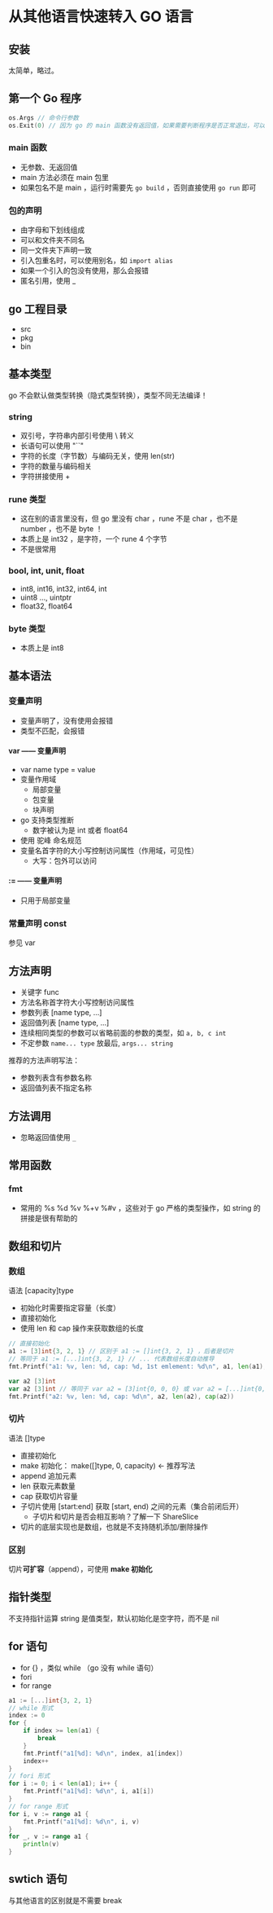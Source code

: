 # 从其他语言快速转入 GO 语言

## 安装

太简单，略过。

## 第一个 Go 程序

```go
os.Args // 命令行参数
os.Exit(0) // 因为 go 的 main 函数没有返回值，如果需要判断程序是否正常退出，可以使用这个
```

### main 函数

- 无参数、无返回值
- main 方法必须在 main 包里
- 如果包名不是 main ，运行时需要先 `go build` ，否则直接使用 `go run` 即可

### 包的声明

- 由字母和下划线组成
- 可以和文件夹不同名
- 同一文件夹下声明一致
- 引入包重名时，可以使用别名，如 `import alias`
- 如果一个引入的包没有使用，那么会报错
- 匿名引用，使用 _

## go 工程目录

- src
- pkg
- bin

## 基本类型

go 不会默认做类型转换（隐式类型转换），类型不同无法编译！

### string

- 双引号，字符串内部引号使用 \ 转义
- 长语句可以使用 "\`\`"
- 字符的长度（字节数）与编码无关，使用 len(str)
- 字符的数量与编码相关
- 字符拼接使用 +

### rune 类型

- 这在别的语言里没有，但 go 里没有 char ，rune 不是 char ，也不是 number ，也不是 byte ！
- 本质上是 int32 ，是字符，一个 rune 4 个字节
- 不是很常用

### bool, int, unit, float

- int8, int16, int32, int64, int
- uint8 ..., uintptr
- float32, float64

### byte 类型

- 本质上是 int8

## 基本语法

### 变量声明

- 变量声明了，没有使用会报错
- 类型不匹配，会报错

#### var —— 变量声明

- var name type = value
- 变量作用域
   - 局部变量
   - 包变量
   - 块声明
- go 支持类型推断
   - 数字被认为是 int 或者 float64
- 使用 驼峰 命名规范
- 变量名首字符的大小写控制访问属性（作用域，可见性）
   - 大写：包外可以访问

#### := —— 变量声明

- 只用于局部变量

### 常量声明 const

参见 var

## 方法声明

- 关键字 func
- 方法名称首字符大小写控制访问属性
- 参数列表 [name type, ...]
- 返回值列表 [name type, ...]
- 连续相同类型的参数可以省略前面的参数的类型，如 `a, b, c int`
- 不定参数 `name... type` 放最后, `args... string`

推荐的方法声明写法：
- 参数列表含有参数名称
- 返回值列表不指定名称

## 方法调用

- 忽略返回值使用 `_`

## 常用函数

### fmt

- 常用的 %s %d %v %+v %#v ，这些对于 go 严格的类型操作，如 string 的拼接是很有帮助的

## 数组和切片

### 数组

语法 [capacity]type

- 初始化时需要指定容量（长度）
- 直接初始化
- 使用 len 和 cap 操作来获取数组的长度

```go
// 直接初始化
a1 := [3]int{3, 2, 1} // 区别于 a1 := []int{3, 2, 1} ，后者是切片
// 等同于 a1 := [...]int{3, 2, 1} // ... 代表数组长度自动推导
fmt.Printf("a1: %v, len: %d, cap: %d, 1st emlement: %d\n", a1, len(a1), cap(a1), a1[0])

var a2 [3]int 
var a2 [3]int // 等同于 var a2 = [3]int{0, 0, 0} 或 var a2 = [...]int{0, 0, 0}
fmt.Printf("a2: %v, len: %d, cap: %d\n", a2, len(a2), cap(a2))
```

### 切片

语法 []type

- 直接初始化
- make 初始化： make([]type, 0, capacity)  <- 推荐写法
- append 追加元素
- len 获取元素数量
- cap 获取切片容量
- 子切片使用 [start:end] 获取 [start, end) 之间的元素（集合前闭后开）
   - 子切片和切片是否会相互影响？了解一下 ShareSlice
- 切片的底层实现也是数组，也就是不支持随机添加/删除操作

### 区别

切片**可扩容**（append），可使用 **make 初始化**

## 指针类型

不支持指针运算
string 是值类型，默认初始化是空字符，而不是 nil

## for 语句

- for {} ，类似 while （go 没有 while 语句）
- fori
- for range

```go
a1 := [...]int{3, 2, 1}
// while 形式
index := 0
for {
    if index >= len(a1) {
        break
    }
    fmt.Printf("a1[%d]: %d\n", index, a1[index])
    index++
}
// fori 形式
for i := 0; i < len(a1); i++ {
    fmt.Printf("a1[%d]: %d\n", i, a1[i])
}
// for range 形式
for i, v := range a1 {
    fmt.Printf("a1[%d]: %d\n", i, v)
}
for _, v := range a1 {
    println(v)
}
```

## swtich 语句

与其他语言的区别就是不需要 break
